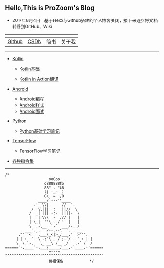 ## Hello,This is ProZoom's Blog
- 2017年8月4日，基于Hexo与Github搭建的个人博客关闭，接下来逐步将文档转移到GitHub、Wiki

<ap>|<a>|<a>|<a>
----|---|---|---
[Github](https://github.com/ProZoom/Blog)|[CSDN](http://blog.csdn.net/u014735704)|[简书](http://www.jianshu.com/u/8d602265effd)|[关于我](https://github.com/ProZoom/Blog/blob/master/Blog/RESUME.md)
---
* [Kotlin](https://github.com/ProZoom/Blog/issues?q=is%3Aissue+is%3Aopen+label%3AAndroid编程)

	* [Kotlin基础](https://github.com/ProZoom/Blog/labels/Kotlin基础)
	
	* [Kotlin in Action翻译](https://github.com/ProZoom/Blog/wiki/Kotlin-in-Action翻译)


* [Android](https://github.com/ProZoom/Blog/issues?q=is%3Aissue+is%3Aopen+label%3AAndroid)
    * [Android编程](https://github.com/ProZoom/Blog/issues?q=is%3Aissue+is%3Aopen+label%3AAndroid编程)
    * [Android样式](https://github.com/ProZoom/Blog/issues?q=is%3Aissue+is%3Aopen+label%3AAndroid样式篇)
    * [Android面试](http://blog.csdn.net/u014735704/article/category/6530507)
  

* [Python](https://github.com/ProZoom/Blog/issues?q=is%3Aissue+is%3Aopen+label%3APython)
	* [Python基础学习笔记](https://github.com/ProZoom/Blog/issues?q=is%3Aissue+is%3Aopen+label%3APython基础篇)

* [TensorFlow](https://github.com/ProZoom/Blog/issues?q=is%3Aissue+is%3Aopen+label%3ATensorFlow)
 	* [TensorFlow学习笔记](https://github.com/ProZoom/Blog/issues?q=is%3Aissue+is%3Aopen+label%3ATensorFlow基础篇)
	
	
	
* [各种指令集](https://github.com/ProZoom/Blog/blob/master/Blog/各种指令集.md)


---

```
/*
                   _ooOoo_
                  o8888888o
                  88" . "88
                  (| -_- |)
                  O\  =  /O
               ____/`---'\____
             .'  \\|     |//  `.
            /  \\|||  :  |||//  \
           /  _||||| -:- |||||-  \
           |   | \\\  -  /// |   |
           | \_|  ''\---/''  |   |
           \  .-\__  `-`  ___/-. /
         ___`. .'  /--.--\  `. . __
      ."" '<  `.___\_<|>_/___.'  >'"".
     | | :  `- \`.;`\ _ /`;.`/ - ` : | |
     \  \ `-.   \_ __\ /__ _/   .-` /  /
======`-.____`-.___\_____/___.-`____.-'======
                   `=---='
^^^^^^^^^^^^^^^^^^^^^^^^^^^^^^^^^^^^^^^^^^^^^
                    佛祖保佑            */
```
